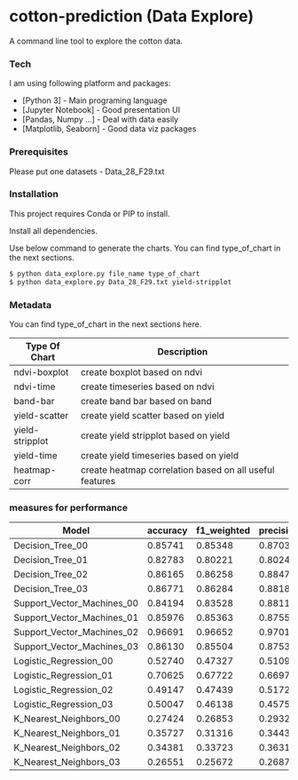# cotton-prediction (Data Explore)

A command line tool to explore the cotton data.

### Tech

I am using following platform and packages:

* [Python 3] - Main programing language
* [Jupyter Notebook] - Good presentation UI
* [Pandas, Numpy ...] - Deal with data easily
* [Matplotlib, Seaborn] - Good data viz packages



### Prerequisites
Please put one datasets - Data_28_F29.txt


### Installation

This project requires Conda or PIP to install.

Install all dependencies.

Use below command to generate the charts.
You can find type_of_chart in the next sections.
```sh
$ python data_explore.py file_name type_of_chart
$ python data_explore.py Data_28_F29.txt yield-stripplot
```

### Metadata

You can find type_of_chart in the next sections here.

| Type Of Chart | Description |
| ------ | ------ |
| ndvi-boxplot | create boxplot based on ndvi |
| ndvi-time | create timeseries based on ndvi |
| band-bar | create band bar based on band |
| yield-scatter | create yield scatter based on yield |
| yield-stripplot | create yield stripplot based on yield |
| yield-time | create yield timeseries based on yield |
| heatmap-corr  | create heatmap correlation based on all useful features |


### measures for performance

| Model | accuracy | f1_weighted | precision_weighted | recall_weighted |
| ------ | ------ | ------ | ------ | ------ |
| Decision_Tree_00 | 0.85741 | 0.85348 | 0.87030 | 0.85741 | 
| Decision_Tree_01 | 0.82783 | 0.80221 | 0.80247 | 0.82783 |
| Decision_Tree_02 | 0.86165 | 0.86258 | 0.88478 | 0.86165 |
| Decision_Tree_03 | 0.86771 | 0.86284 | 0.88183 | 0.86771 |
| Support_Vector_Machines_00 | 0.84194 | 0.83528 | 0.88119 | 0.84194 | 
| Support_Vector_Machines_01 | 0.85976 | 0.85363 | 0.87554 | 0.85976 | 
| Support_Vector_Machines_02 | 0.96691 | 0.96652 | 0.97015 | 0.96691 | 
| Support_Vector_Machines_03 | 0.86130 | 0.85504 | 0.87531 | 0.86130 | 
| Logistic_Regression_00 | 0.52740 | 0.47327 | 0.51095 | 0.52737 |  
| Logistic_Regression_01 | 0.70625 | 0.67722 | 0.66970 | 0.70524 | 
| Logistic_Regression_02 | 0.49147 | 0.47439 | 0.51728 | 0.49249 | 
| Logistic_Regression_03 | 0.50047 | 0.46138 | 0.45757 | 0.50149 | 
| K_Nearest_Neighbors_00 | 0.27424 | 0.26853 | 0.29323 | 0.27424 | 
| K_Nearest_Neighbors_01 | 0.35727 | 0.31316 | 0.34434 | 0.35727 | 
| K_Nearest_Neighbors_02 | 0.34381 | 0.33723 | 0.36319 | 0.34381 | 
| K_Nearest_Neighbors_03 | 0.26551 | 0.25672 | 0.26872 | 0.26551 | 
